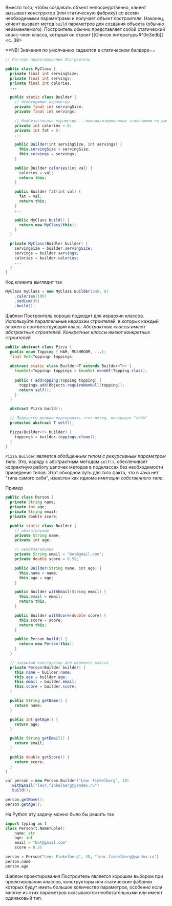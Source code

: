 Вместо того, чтобы создавать объект непосредственно, клиент вызывает конструктор (или статическую фабрику) со всеми необходимыми параметрами и получает _объект построителя_. Наконец, клиент вызвает метод `build` параметров для создания объекта (обычно неизменяемого). Построитель обычно представляет собой статический класс-член класса, который он строит [[Список литературы#^0e3edb]]<c. 38>

==NB! Значения по умолчанию задаются в статическом билдере==
```java
// Паттерн проектирования Построитель

public class MyClass {
  private final int servingSize;
  private final int servings;
  private final int calories;
  ...

  public static class Builder {
    // Необходимые параметры
    private final int servingSize;
	private final int servings;

    // Необязательные параметры -- инициализированные значениями по умолчанию
    private int calories = 0;
    private int fat = 0;
    ...

    public Builder(int servingSize, int servings) {
	  this.servingSize = servingSize;
	  this.servings = servings;
    }

    public Builder calories(int val) {
	  calories = val;
	  return this;
    }

    public Builder fat(int val) {
	  fat = val;
	  return this;
    }
	...

    public MyClass build() {
	  return new MyClass(this);
    }
  }

  private MyClass(Buidler builder) {
    servingSize = builder.servingSize;
    servings = builder.servings;
	calories = builder.calories;
	...
  }
}
```

Код клиента выглядит так
```java
MyClass myClass = new MyClass.Builder(240, 8)
    .calories(100)
    .sodium(35)
    .build();
```

Шаблон Построитель хорошо подходит для иерархии классов. Используйте параллельные иерархии строителей, в которых каждый вложен в соответствующий класс. _Абстрактные классы имеют абстрактных строителей. Конкретные классы имеют конкретных строителей_
```java
public abstract class Pizza {
  public enum Topping { HAM, MUSHROOM, ...};
  final Set<Topping> toppings;
  
  abstract static class Builder<T extends Builder<T>> {
    EnumSet<Topping> toppings = EnumSet.noneOf(Topping.class);
	
    public T addTopping(Topping topping) {
	  toppings.add(Objects.requireNonNull(topping));
	  return self();
    }
  }

  abstract Pizza build();

  // Подклассы должны перекрывать этот метод, возвращая "себя"
  protected abstract T self();

  Pizza(Builder<?> builder) {
    toppings = builder.toppings.clone();
  }
}
```

`Pizza.Builder` является _обобщенным типом с рекурсивным параметром типа_. Это, наряду с абстрактным методом `self()`, обеспечивает корректную работу цепочек методов в подклассах без необходимости приведения типов. Этот обходной путь для того факта, что в Java нет "типа самого себя", известен как идиома _имитации собственного типа_.

Пример
```java
public class Person {
  private String name;
  private int age;
  private String email;
  private double score;

  public static class Builder {
    // обязательные
    private String name;
	private int age;

    // необязательные
	private String email = "bot@gmail.com";
	private double score = 0.55;

    public Builder(String name, int age) {
	  this.name = name;
	  this.age = age;
    }

    public Builder withEmail(String email) {
	  this.email = email;
	  return this;
    }

    public Builder withScore(double score) {
	  this.score = score;
	  return this;
    }

    public Person build() {
	  return new Person(this);
    }
  }

  // закрытый конструктор для целевого класса
  private Person(Builder builder) {
    this.name = builder.name;
    this.age = builder.age;
    this.email = builder.email;
    this.score = builder.score;
  }

  public String getName() {
    return name;
  }

  public int getAge() {
    return age;
  }

  public String getEmail() {
    return email;
  }

  public double getScore() {
    return score;
  }
}

var person = new Person.Builder("Leor Finkelberg", 38)
  .withEmail("leor.finkelberg@yandex.ru")
  .build();

person.getName();
person.getAge();
```

На Python эту задачу можно было бы решить так
```python
import typing as t
class Person(t.NameTuple):
    name: str
    age: int
    email = "bot@gmail.com"
    score = 0.55

person = Person("Leor Finkelberg", 38, "leor.finkelberg@yandex.ru")
person.name
person.age
```

Шаблон проектирования Построитель является хорошим выбором при проектировании классов, конструкторы или статические фабрики которых будут иметь большое количество параметров, особенно если многие из этих параметров оказываются необязательными или имеют одинаковый тип.